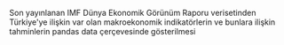 Son yayınlanan IMF Dünya Ekonomik Görünüm Raporu verisetinden Türkiye'ye ilişkin var olan makroekonomik indikatörlerin ve bunlara ilişkin tahminlerin pandas data çerçevesinde gösterilmesi
